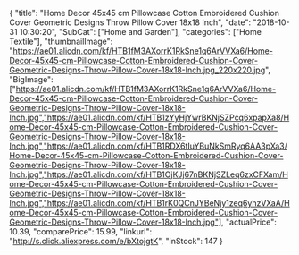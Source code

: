 {
	"title": "Home Decor 45x45 cm Pillowcase Cotton Embroidered Cushion Cover Geometric Designs Throw Pillow Cover 18x18 Inch",
	"date": "2018-10-31 10:30:20",
	"SubCat": ["Home and Garden"],
	"categories": ["Home Textile"],
	"thumbnailImage": "https://ae01.alicdn.com/kf/HTB1fM3AXorrK1RkSne1q6ArVVXa6/Home-Decor-45x45-cm-Pillowcase-Cotton-Embroidered-Cushion-Cover-Geometric-Designs-Throw-Pillow-Cover-18x18-Inch.jpg_220x220.jpg",
	"BigImage": ["https://ae01.alicdn.com/kf/HTB1fM3AXorrK1RkSne1q6ArVVXa6/Home-Decor-45x45-cm-Pillowcase-Cotton-Embroidered-Cushion-Cover-Geometric-Designs-Throw-Pillow-Cover-18x18-Inch.jpg","https://ae01.alicdn.com/kf/HTB1zYyHjYwrBKNjSZPcq6xpapXa8/Home-Decor-45x45-cm-Pillowcase-Cotton-Embroidered-Cushion-Cover-Geometric-Designs-Throw-Pillow-Cover-18x18-Inch.jpg","https://ae01.alicdn.com/kf/HTB1RDX6tIuYBuNkSmRyq6AA3pXa3/Home-Decor-45x45-cm-Pillowcase-Cotton-Embroidered-Cushion-Cover-Geometric-Designs-Throw-Pillow-Cover-18x18-Inch.jpg","https://ae01.alicdn.com/kf/HTB1OjKJj67nBKNjSZLeq6zxCFXam/Home-Decor-45x45-cm-Pillowcase-Cotton-Embroidered-Cushion-Cover-Geometric-Designs-Throw-Pillow-Cover-18x18-Inch.jpg","https://ae01.alicdn.com/kf/HTB1rK0QCnJYBeNjy1zeq6yhzVXaA/Home-Decor-45x45-cm-Pillowcase-Cotton-Embroidered-Cushion-Cover-Geometric-Designs-Throw-Pillow-Cover-18x18-Inch.jpg"],
	"actualPrice": 10.39,
	"comparePrice": 15.99,
	"linkurl": "http://s.click.aliexpress.com/e/bXtojgtK",
	"inStock": 147
}
